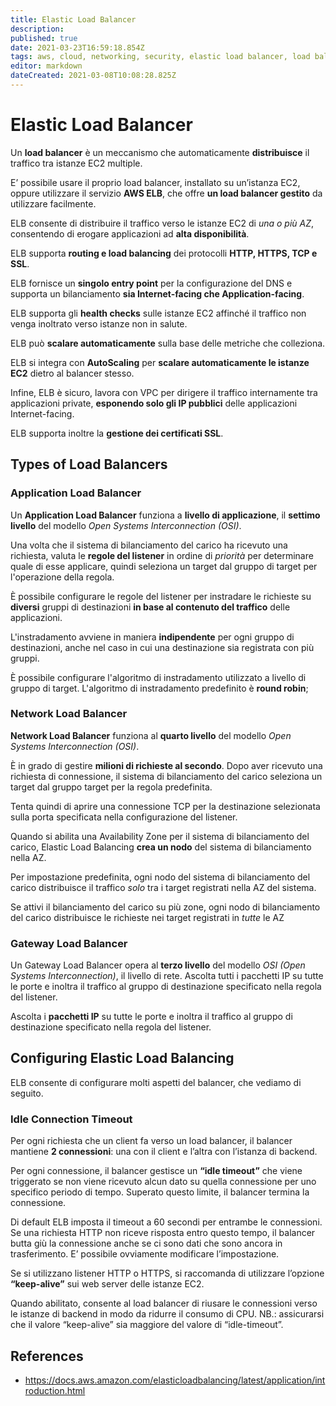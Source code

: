 ```yaml
---
title: Elastic Load Balancer
description: 
published: true
date: 2021-03-23T16:59:18.854Z
tags: aws, cloud, networking, security, elastic load balancer, load balancer
editor: markdown
dateCreated: 2021-03-08T10:08:28.825Z
---
```


# Elastic Load Balancer

Un **load balancer** è un meccanismo che automaticamente **distribuisce** il traffico tra istanze EC2 multiple.

E’ possibile usare il proprio load balancer, installato su un’istanza EC2, oppure utilizzare il servizio **AWS ELB**, che offre **un load balancer gestito** da utilizzare facilmente.

ELB consente di distribuire il traffico verso le istanze EC2 di _una o più AZ_, consentendo di erogare applicazioni ad **alta disponibilità**.

ELB supporta **routing e load balancing** dei protocolli **HTTP, HTTPS, TCP e SSL**.

ELB fornisce un **singolo entry point** per la configurazione del DNS e supporta un bilanciamento **sia Internet-facing che Application-facing**.

ELB supporta gli **health checks** sulle istanze EC2 affinché il traffico non venga inoltrato verso istanze non in salute.

ELB può **scalare automaticamente** sulla base delle metriche che colleziona.

ELB si integra con **AutoScaling** per **scalare automaticamente le istanze EC2** dietro al balancer stesso.

Infine, ELB è sicuro, lavora con VPC per dirigere il traffico internamente tra applicazioni private, **esponendo solo gli IP pubblici** delle applicazioni Internet-facing.

ELB supporta inoltre la **gestione dei certificati SSL**.

## Types of Load Balancers

### Application Load Balancer

Un **Application Load Balancer** funziona a **livello di applicazione**, il **settimo livello** del modello _Open Systems Interconnection (OSI)_.

Una volta che il sistema di bilanciamento del carico ha ricevuto una richiesta, valuta le **regole del listener** in ordine di _priorità_ per determinare quale di esse applicare, quindi seleziona un target dal gruppo di target per l'operazione della regola.

È possibile configurare le regole del listener per instradare le richieste su **diversi** gruppi di destinazioni **in base al contenuto del traffico** delle applicazioni.

L'instradamento avviene in maniera **indipendente** per ogni gruppo di destinazioni, anche nel caso in cui una destinazione sia registrata con più gruppi.

È possibile configurare l'algoritmo di instradamento utilizzato a livello di gruppo di target. 
L'algoritmo di instradamento predefinito è **round robin**;

### Network Load Balancer

**Network Load Balancer** funziona al **quarto livello** del modello _Open Systems Interconnection (OSI)_.

È in grado di gestire **milioni di richieste al secondo**. Dopo aver ricevuto una richiesta di connessione, il sistema di bilanciamento del carico seleziona un target dal gruppo target per la regola predefinita. 

Tenta quindi di aprire una connessione TCP per la destinazione selezionata sulla porta specificata nella configurazione del listener.

Quando si abilita una Availability Zone per il sistema di bilanciamento del carico, Elastic Load Balancing **crea un nodo** del sistema di bilanciamento nella AZ.

Per impostazione predefinita, ogni nodo del sistema di bilanciamento del carico distribuisce il traffico _solo_ tra i target registrati nella AZ del sistema.

Se attivi il bilanciamento del carico su più zone, ogni nodo di bilanciamento del carico distribuisce le richieste nei target registrati in _tutte_ le AZ

### Gateway Load Balancer

Un Gateway Load Balancer opera al **terzo livello** del modello _OSI (Open Systems Interconnection)_, il livello di rete. Ascolta tutti i pacchetti IP su tutte le porte e inoltra il traffico al gruppo di destinazione specificato nella regola del listener.

Ascolta i **pacchetti IP** su tutte le porte e inoltra il traffico al gruppo di destinazione specificato nella regola del listener.

## Configuring Elastic Load Balancing

ELB consente di configurare molti aspetti del balancer, che vediamo di seguito.

### Idle Connection Timeout

Per ogni richiesta che un client fa verso un load balancer, il balancer mantiene **2 connessioni**: una con il client e l’altra con l’istanza di backend.

Per ogni connessione, il balancer gestisce un **“idle timeout”** che viene triggerato se non viene ricevuto alcun dato su quella connessione per uno specifico periodo di tempo. Superato questo limite, il balancer termina la connessione.

Di default ELB imposta il timeout a 60 secondi per entrambe le connessioni. Se una richiesta HTTP non riceve risposta entro questo tempo, il balancer butta giù la connessione anche se ci sono dati che sono ancora in trasferimento. E’ possibile ovviamente modificare l’impostazione.

Se si utilizzano listener HTTP o HTTPS, si raccomanda di utilizzare l’opzione **“keep-alive”** sui web server delle istanze EC2. 

Quando abilitato, consente al load balancer di riusare le connessioni verso le istanze di backend in modo da ridurre il consumo di CPU.
NB.: assicurarsi che il valore “keep-alive” sia maggiore del valore di “idle-timeout”.

## References
- https://docs.aws.amazon.com/elasticloadbalancing/latest/application/introduction.html